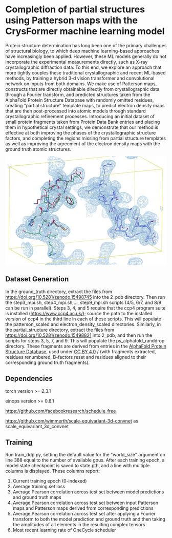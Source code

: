 # Completion of partial structures using Patterson maps with the CrysFormer machine learning model

Protein structure determination has long been one of the primary challenges of structural biology, to which deep machine learning-based approaches have increasingly been applied.
However, these ML models generally do not incorporate the experimental measurements directly, such as X-ray crystallographic diffraction data. 
To this end, we explore an approach that more tightly couples these traditional crystallographic and recent ML-based methods, by training a hybrid 3-d vision transformer and convolutional network on inputs from both domains.
We make use of Patterson maps, constructs that are directly obtainable directly from crystallographic data through a Fourier transform, and predicted structures taken from the AlphaFold Protein Structure Database with randomly omitted residues, creating “partial structure” template maps, to predict electron density maps that are then post-processed into atomic models through standard crystallographic refinement processes.
Introducing an initial dataset of small protein fragments taken from Protein Data Bank entries and placing them in hypothetical crystal settings, we demonstrate that our method is effective at both improving the phases of the crystallographic structure factors, and completing the regions missing from partial structure templates as well as improving the agreement of the electron density maps with the ground truth atomic structures.

<p align="center">
  <img src="./images/4KT6_2.pd_131_start_4.png" alt="Model prediction compared with ground truth and partial structure atomic coordinates on a test set example"/>
</p>

## Dataset Generation
In the ground_truth directory, extract the files from https://doi.org/10.5281/zenodo.15498745 into the 2_pdb directory.
Then run the step3_mpi.sh, step4_mpi.sh,..., step9_mpi.sh scripts (4/5, 6/7, and 8/9 can be run in parallel). 
Steps 3, 4, and 5 require that the ccp4 program suite is installed (https://www.ccp4.ac.uk/); source the path to the installed version of ccp4 in the third line in each of these scripts.
This will populate the patterson_scaled and electron_density_scaled directories.
Similarly, in the partial_structure directory, extract the files from https://doi.org/10.5281/zenodo.15498821 into 2_pdb, and then run the scripts for steps 3, 5, 7, and 9.
This will populate the ps_alphafold_randdrop directory.
These fragments are derived from entries in the [AlphaFold Protein Structure Database](https://alphafold.ebi.ac.uk/), used under [CC BY 4.0](https://creativecommons.org/licenses/by/4.0/) / (with fragments extracted, residues renumbered, B-factors reset and residues aligned to their corresponding ground truth fragments).

## Dependencies
torch version >= 2.3.1

einops version >= 0.8.1

https://github.com/facebookresearch/schedule_free

https://github.com/wimmerth/scale-equivariant-3d-convnet as scale_equivariant_3d_convnet

## Training
Run train_ddp.py, setting the default value for the "world_size" argument on line 388 equal to the number of available gpus. 
After each training epoch, a model state checkpoint is saved to state.pth, and a line with multiple columns is displayed.
These columns report:
1. Current training epoch (0-indexed)
2. Average training set loss
3. Average Pearson correlation across test set between model predictions and ground truth maps
4. Average Pearson correlation across test set between input Patterson maps and Patterson maps derived from corresponding predictions
5. Average Pearson correlation across test set after applying a Fourier transform to both the model prediction and ground truth and then taking the amplitudes of all elements in the resulting complex tensors
6. Most recent learning rate of OneCycle scheduler
